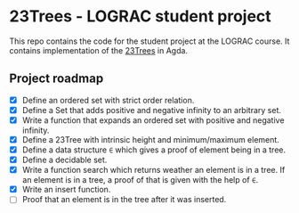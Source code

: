 # 23Trees - LOGRAC student project

This repo contains the code for the student project at the LOGRAC course. It contains implementation of the [23Trees](https://en.wikipedia.org/wiki/2%E2%80%933_tree) in Agda.

## Project roadmap

- [X] Define an ordered set with strict order relation.
- [X] Define a Set that adds positive and negative infinity to an arbitrary set.
- [X] Write a function that expands an ordered set with positive and negative infinity.
- [X] Define a 23Tree with intrinsic height and minimum/maximum element.
- [X] Define a data structure `∈` which gives a proof of element being in a tree.
- [X] Define a decidable set.
- [X] Write a function search which returns weather an element is in a tree. If an element is in a tree, a proof of that is given with the help of `∈`.
- [X] Write an insert function.
- [ ] Proof that an element is in the tree after it was inserted.
